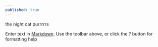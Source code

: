 ```yaml
---
published: true
---
```






the night cat purrrrrs

Enter text in [Markdown](http://daringfireball.net/projects/markdown/). Use the toolbar above, or click the ? button for formatting help
